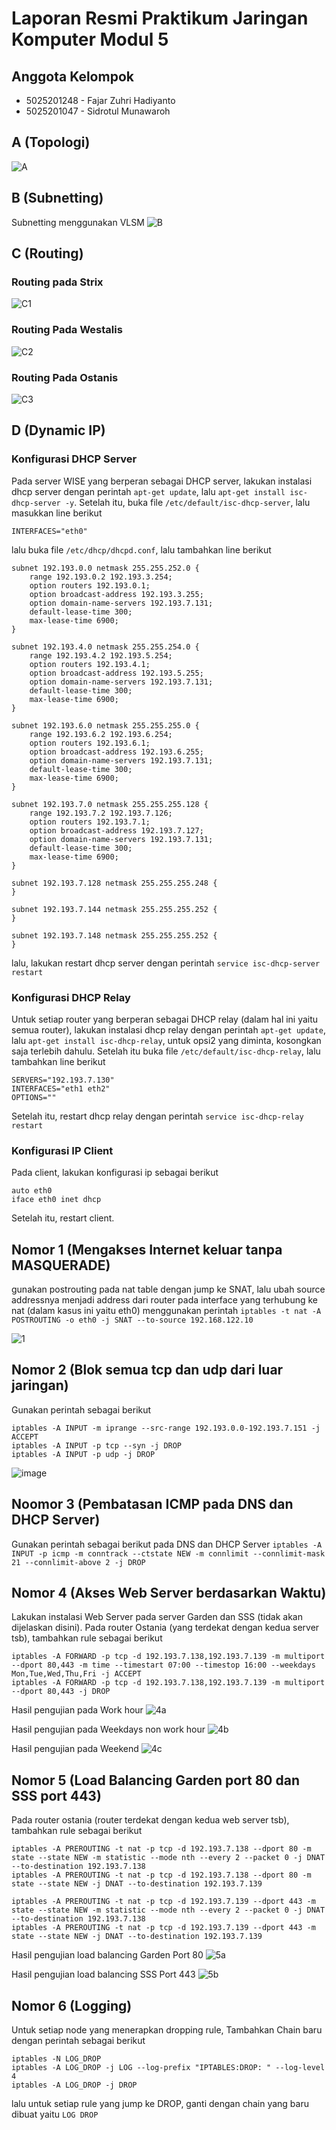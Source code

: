 # Laporan Resmi Praktikum Jaringan Komputer Modul 5

## Anggota Kelompok
- 5025201248 - Fajar Zuhri Hadiyanto
- 5025201047 - Sidrotul Munawaroh

## A (Topologi)

![A](https://user-images.githubusercontent.com/52820619/206482782-6879974b-5e52-4c33-a251-895e0ab717e6.png)

## B (Subnetting)

Subnetting menggunakan VLSM
![B](https://user-images.githubusercontent.com/52820619/206483036-26e2053a-52b7-4976-b2f2-3b5685043525.png)

## C (Routing)
### Routing pada Strix

![C1](https://user-images.githubusercontent.com/52820619/206483738-e8ff59b8-0bf4-4d9b-869b-96742e3b78dd.png)

### Routing Pada Westalis

![C2](https://user-images.githubusercontent.com/52820619/206483873-7c47fe63-1e91-40cd-8ea3-7bc2e65036fe.png)

### Routing Pada Ostanis

![C3](https://user-images.githubusercontent.com/52820619/206483932-06822267-a5a0-4e9e-8306-84829caca6d4.png)

## D (Dynamic IP)

### Konfigurasi DHCP Server

Pada server WISE yang berperan sebagai DHCP server, lakukan instalasi dhcp server dengan perintah `apt-get update`, lalu `apt-get install isc-dhcp-server -y`. Setelah itu, buka file `/etc/default/isc-dhcp-server`, lalu masukkan line berikut
```
INTERFACES="eth0"
```

lalu buka file `/etc/dhcp/dhcpd.conf`, lalu tambahkan line berikut
```
subnet 192.193.0.0 netmask 255.255.252.0 {
    range 192.193.0.2 192.193.3.254;
    option routers 192.193.0.1;
    option broadcast-address 192.193.3.255;
    option domain-name-servers 192.193.7.131;
    default-lease-time 300;
    max-lease-time 6900;
}

subnet 192.193.4.0 netmask 255.255.254.0 {
    range 192.193.4.2 192.193.5.254;
    option routers 192.193.4.1;
    option broadcast-address 192.193.5.255;
    option domain-name-servers 192.193.7.131;
    default-lease-time 300;
    max-lease-time 6900;
}

subnet 192.193.6.0 netmask 255.255.255.0 {
    range 192.193.6.2 192.193.6.254;
    option routers 192.193.6.1;
    option broadcast-address 192.193.6.255;
    option domain-name-servers 192.193.7.131;
    default-lease-time 300;
    max-lease-time 6900;
}

subnet 192.193.7.0 netmask 255.255.255.128 {
    range 192.193.7.2 192.193.7.126;
    option routers 192.193.7.1;
    option broadcast-address 192.193.7.127;
    option domain-name-servers 192.193.7.131;
    default-lease-time 300;
    max-lease-time 6900;
}

subnet 192.193.7.128 netmask 255.255.255.248 {
}

subnet 192.193.7.144 netmask 255.255.255.252 {
}

subnet 192.193.7.148 netmask 255.255.255.252 {
}
```

lalu, lakukan restart dhcp server dengan perintah `service isc-dhcp-server restart`

### Konfigurasi DHCP Relay

Untuk setiap router yang berperan sebagai DHCP relay (dalam hal ini yaitu semua router), lakukan instalasi dhcp relay dengan perintah `apt-get update`, lalu `apt-get install isc-dhcp-relay`, untuk opsi2 yang diminta, kosongkan saja terlebih dahulu. Setelah itu buka file `/etc/default/isc-dhcp-relay`, lalu tambahkan line berikut
```
SERVERS="192.193.7.130"
INTERFACES="eth1 eth2"
OPTIONS=""
```

Setelah itu, restart dhcp relay dengan perintah `service isc-dhcp-relay restart`

### Konfigurasi IP Client

Pada client, lakukan konfigurasi ip sebagai berikut
```
auto eth0
iface eth0 inet dhcp
```

Setelah itu, restart client.

## Nomor 1 (Mengakses Internet keluar tanpa MASQUERADE)

gunakan postrouting pada nat table dengan jump ke SNAT, lalu ubah source addressnya menjadi address dari router pada interface yang terhubung ke nat (dalam kasus ini yaitu eth0) menggunakan perintah `iptables -t nat -A POSTROUTING -o eth0 -j SNAT --to-source 192.168.122.10`

![1](https://user-images.githubusercontent.com/52820619/206488209-846417ed-9e2f-46c6-8ba6-1b7cf96dc931.png)

## Nomor 2 (Blok semua tcp dan udp dari luar jaringan)

Gunakan perintah sebagai berikut

```
iptables -A INPUT -m iprange --src-range 192.193.0.0-192.193.7.151 -j ACCEPT
iptables -A INPUT -p tcp --syn -j DROP
iptables -A INPUT -p udp -j DROP
```

![image](https://user-images.githubusercontent.com/52820619/206488747-82c266b0-1558-4c97-b22c-8792c28af8c9.png)

## Noomor 3 (Pembatasan ICMP pada DNS dan DHCP Server)

Gunakan perintah sebagai berikut pada DNS dan DHCP Server `iptables -A INPUT -p icmp -m conntrack --ctstate NEW -m connlimit --connlimit-mask 21 --connlimit-above 2 -j DROP`

## Nomor 4 (Akses Web Server berdasarkan Waktu)

Lakukan instalasi Web Server pada server Garden dan SSS (tidak akan dijelaskan disini). Pada router Ostania (yang terdekat dengan kedua server tsb), tambahkan rule sebagai berikut

```
iptables -A FORWARD -p tcp -d 192.193.7.138,192.193.7.139 -m multiport --dport 80,443 -m time --timestart 07:00 --timestop 16:00 --weekdays Mon,Tue,Wed,Thu,Fri -j ACCEPT
iptables -A FORWARD -p tcp -d 192.193.7.138,192.193.7.139 -m multiport --dport 80,443 -j DROP
```

Hasil pengujian pada Work hour
![4a](https://user-images.githubusercontent.com/52820619/206490680-74353ba1-b427-4f2a-ab29-8b3d71ffd93a.png)

Hasil pengujian pada Weekdays non work hour
![4b](https://user-images.githubusercontent.com/52820619/206490690-5cdfcc69-be28-446c-b2ff-781dfa16ba46.png)

Hasil pengujian pada Weekend
![4c](https://user-images.githubusercontent.com/52820619/206490693-bf0c77f1-1b8e-4f2f-bd46-2f8aadd8e583.png)

## Nomor 5 (Load Balancing Garden port 80 dan SSS port 443)

Pada router ostania (router terdekat dengan kedua web server tsb), tambahkan rule sebagai berikut
```
iptables -A PREROUTING -t nat -p tcp -d 192.193.7.138 --dport 80 -m  state --state NEW -m statistic --mode nth --every 2 --packet 0 -j DNAT --to-destination 192.193.7.138
iptables -A PREROUTING -t nat -p tcp -d 192.193.7.138 --dport 80 -m  state --state NEW -j DNAT --to-destination 192.193.7.139

iptables -A PREROUTING -t nat -p tcp -d 192.193.7.139 --dport 443 -m  state --state NEW -m statistic --mode nth --every 2 --packet 0 -j DNAT --to-destination 192.193.7.138
iptables -A PREROUTING -t nat -p tcp -d 192.193.7.139 --dport 443 -m  state --state NEW -j DNAT --to-destination 192.193.7.139
```

Hasil pengujian load balancing Garden Port 80
![5a](https://user-images.githubusercontent.com/52820619/206492329-e5c77196-d45a-4e81-9f82-97d82b8ff2c4.png)

Hasil pengujian load balancing SSS Port 443
![5b](https://user-images.githubusercontent.com/52820619/206492341-4f58e882-0cd3-42a4-ac4f-e79051fb6cce.png)

## Nomor 6 (Logging)
Untuk setiap node yang menerapkan dropping rule, 
Tambahkan Chain baru dengan perintah sebagai berikut
```
iptables -N LOG_DROP
iptables -A LOG_DROP -j LOG --log-prefix "IPTABLES:DROP: " --log-level 4
iptables -A LOG_DROP -j DROP
```

lalu untuk setiap rule yang jump ke DROP, ganti dengan chain yang baru dibuat yaitu `LOG DROP`
